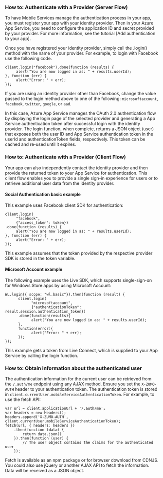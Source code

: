 ### <a name="server-auth"></a>How to: Authenticate with a Provider (Server Flow)
To have Mobile Services manage the authentication process in your app, you must register your app with your identity
provider. Then in your Azure App Service, you need to configure the application ID and secret provided by your provider.
For more information, see the tutorial [Add authentication to your app].

Once you have registered your identity provider, simply call the .login() method with the name of your provider. For
example, to login with Facebook use the following code.

```
client.login("facebook").done(function (results) {
     alert("You are now logged in as: " + results.userId);
}, function (err) {
     alert("Error: " + err);
});
```

If you are using an identity provider other than Facebook, change the value passed to the login method above to one of
the following: `microsoftaccount`, `facebook`, `twitter`, `google`, or `aad`.

In this case, Azure App Service manages the OAuth 2.0 authentication flow by displaying the login page of the selected
provider and generating a App Service authentication token after successful login with the identity provider. The login
function, when complete, returns a JSON object (user) that exposes both the user ID and App Service authentication token
in the userId and authenticationToken fields, respectively. This token can be cached and re-used until it expires.

### <a name="client-auth"></a>How to: Authenticate with a Provider (Client Flow)
Your app can also independently contact the identity provider and then provide the returned token to your App Service for
authentication. This client flow enables you to provide a single sign-in experience for users or to retrieve additional
user data from the identity provider.

#### Social Authentication basic example
This example uses Facebook client SDK for authentication:

```
client.login(
     "facebook",
     {"access_token": token})
.done(function (results) {
     alert("You are now logged in as: " + results.userId);
}, function (err) {
     alert("Error: " + err);
});
```
This example assumes that the token provided by the respective provider SDK is stored in the token variable.

#### Microsoft Account example
The following example uses the Live SDK, which supports single-sign-on for Windows Store apps by using Microsoft Account:

```
WL.login({ scope: "wl.basic"}).then(function (result) {
      client.login(
            "microsoftaccount",
            {"authenticationToken": result.session.authentication_token})
      .done(function(results){
            alert("You are now logged in as: " + results.userId);
      },
      function(error){
            alert("Error: " + err);
      });
});
```

This example gets a token from Live Connect, which is supplied to your App Service by calling the login function.

### <a name="auth-getinfo"></a>How to: Obtain information about the authenticated user
The authentication information for the current user can be retrieved from the `/.auth/me` endpoint using any
AJAX method.  Ensure you set the `X-ZUMO-AUTH` header to your authentication token.  The authentication token
is stored in `client.currentUser.mobileServiceAuthenticationToken`.  For example, to use the fetch API:

```
var url = client.applicationUrl + '/.auth/me';
var headers = new Headers();
headers.append('X-ZUMO-AUTH', client.currentUser.mobileServiceAuthenticationToken);
fetch(url, { headers: headers })
    .then(function (data) {
        return data.json()
    }).then(function (user) {
        // The user object contains the claims for the authenticated user
    });
```

Fetch is available as an npm package or for browser download from CDNJS. You could also use 
jQuery or another AJAX API to fetch the information.  Data will be received as a JSON object.


